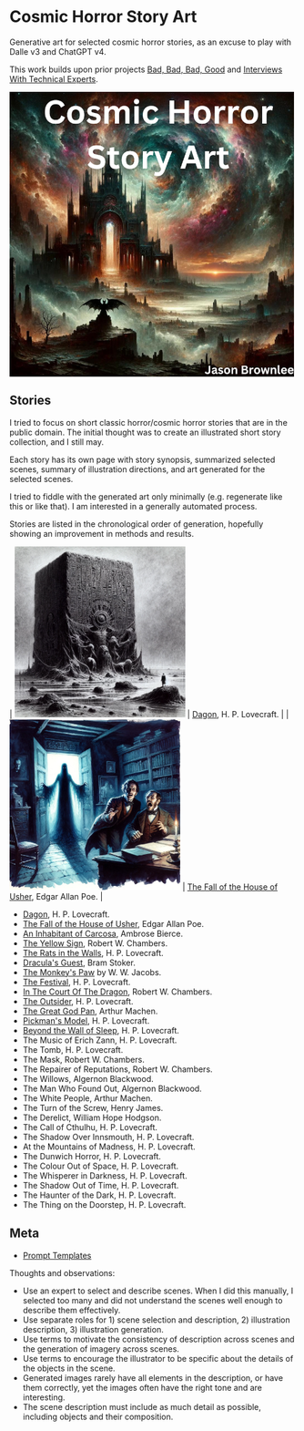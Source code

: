  # Cosmic Horror Story Art

Generative art for selected cosmic horror stories, as an excuse to play with Dalle v3 and ChatGPT v4.

This work builds upon prior projects [Bad, Bad, Bad, Good](https://badbadbadgood.substack.com/) and [Interviews With Technical Experts](https://github.com/Jason2Brownlee/TechnicalExperts).

<img src="stories/cover.png" width="500" align="center">

## Stories

I tried to focus on short classic horror/cosmic horror stories that are in the public domain. The initial thought was to create an illustrated short story collection, and I still may.

Each story has its own page with story synopsis, summarized selected scenes, summary of illustration directions, and art generated for the selected scenes.

I tried to fiddle with the generated art only minimally (e.g. regenerate like this or like that). I am interested in a generally automated process.

Stories are listed in the chronological order of generation, hopefully showing an improvement in methods and results.

| <a href="stories/dagon/README.md"><img src="stories/dagon/scene3c.webp" width="300"></a> | [Dagon](stories/dagon/README.md), H. P. Lovecraft. |
| <a href="stories/usher/README.md"><img src="stories/usher/scene5a.webp" width="300"></a> | [The Fall of the House of Usher](stories/usher/README.md), Edgar Allan Poe. |


* [Dagon](stories/dagon/README.md), H. P. Lovecraft.
* [The Fall of the House of Usher](stories/usher/README.md), Edgar Allan Poe.
* [An Inhabitant of Carcosa](stories/carcosa/README.md), Ambrose Bierce.
* [The Yellow Sign](stories/yellowsign/README.md), Robert W. Chambers.
* [The Rats in the Walls](stories/rats/README.md), H. P. Lovecraft.
* [Dracula's Guest](stories/draculasguest/README.md), Bram Stoker.
* [The Monkey's Paw](stories/monkeyspaw/README.md) by W. W. Jacobs.
* [The Festival](stories/festival/README.md), H. P. Lovecraft.
* [In The Court Of The Dragon](stories/dragon/README.md), Robert W. Chambers.
* [The Outsider](stories/outsider/README.md), H. P. Lovecraft.
* [The Great God Pan](stories/greatgodpan/README.md), Arthur Machen.
* [Pickman's Model](stories/pickman/README.md), H. P. Lovecraft.
* [Beyond the Wall of Sleep](stories/wallofsleep/README.md), H. P. Lovecraft.
* The Music of Erich Zann, H. P. Lovecraft.
* The Tomb, H. P. Lovecraft.
* The Mask, Robert W. Chambers.
* The Repairer of Reputations, Robert W. Chambers.
* The Willows, Algernon Blackwood.
* The Man Who Found Out, Algernon Blackwood.
* The White People, Arthur Machen.
* The Turn of the Screw, Henry James.
* The Derelict, William Hope Hodgson.
* The Call of Cthulhu, H. P. Lovecraft.
* The Shadow Over Innsmouth, H. P. Lovecraft.
* At the Mountains of Madness, H. P. Lovecraft.
* The Dunwich Horror, H. P. Lovecraft.
* The Colour Out of Space, H. P. Lovecraft.
* The Whisperer in Darkness, H. P. Lovecraft.
* The Shadow Out of Time, H. P. Lovecraft.
* The Haunter of the Dark, H. P. Lovecraft.
* The Thing on the Doorstep, H. P. Lovecraft.

## Meta

* [Prompt Templates](stories/prompt_templates.md)

Thoughts and observations:

* Use an expert to select and describe scenes. When I did this manually, I selected too many and did not understand the scenes well enough to describe them effectively.
* Use separate roles for 1) scene selection and description, 2) illustration description, 3) illustration generation.
* Use terms to motivate the consistency of description across scenes and the generation of imagery across scenes.
* Use terms to encourage the illustrator to be specific about the details of the objects in the scene.
* Generated images rarely have all elements in the description, or have them correctly, yet the images often have the right tone and are interesting.
* The scene description must include as much detail as possible, including objects and their composition.


